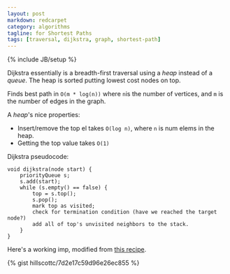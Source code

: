 ```yaml
---
layout: post
markdown: redcarpet
category: algorithms
tagline: for Shortest Paths
tags: [traversal, dijkstra, graph, shortest-path]
---
```

{% include JB/setup %}

Dijkstra essentially is a breadth-first traversal using a *heap* instead of a *queue*. The heap is sorted putting lowest cost nodes on top. 

Finds best path in `O(m * log(n))` where `n`is the number of vertices, and `m` is the number of edges in the graph.

A *heap*'s nice properties:
  - Insert/remove the top el takes `O(log n)`, where `n` is num elems in the heap. 
  - Getting the top value takes `O(1)`


Dijkstra pseudocode:

    void dijkstra(node start) {
        priorityQueue s;
        s.add(start);
        while (s.empty() == false) {
            top = s.top();
            s.pop();
            mark top as visited;
            check for termination condition (have we reached the target node?)
            add all of top's unvisited neighbors to the stack.
        }
    }


Here's a working imp, modified from [this recipe](http://code.activestate.com/recipes/577343-dijkstras-algorithm-for-shortest-paths/).


{% gist hillscottc/7d2e17c59d96e26ec855 %}

